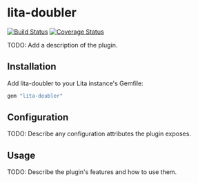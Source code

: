 # lita-doubler

[![Build Status](https://travis-ci.org/JCYYTDD/lita-doubler.png?branch=master)](https://travis-ci.org/JCYYTDD/lita-doubler)
[![Coverage Status](https://coveralls.io/repos/JCYYTDD/lita-doubler/badge.png)](https://coveralls.io/r/JCYYTDD/lita-doubler)

TODO: Add a description of the plugin.

## Installation

Add lita-doubler to your Lita instance's Gemfile:

``` ruby
gem "lita-doubler"
```

## Configuration

TODO: Describe any configuration attributes the plugin exposes.

## Usage

TODO: Describe the plugin's features and how to use them.
